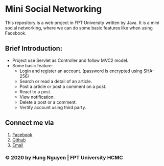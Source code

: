 # Mini Social Networking
This repository is a web project in FPT University written by Java.
It is a mini social networking, where we can do some basic features like when using Facebook.

## Brief Introduction:
 - Project use Servlet as Controller and follow MVC2 model.
 - Some basic feature:
 	- Login and register an account. (password is encrypted using SHA-256)
	- Search or read a detail of an article.
	- Post a article or post a comment on a post.
	- React to a post.
	- View notification.
	- Delete a post or a comment.
	- Vertify account using third party.
  
## Connect me via
1. [Facebook](https://www.facebook.com/profile.php?id=100010015451215)
2. [Github](https://github.com/HungNV7)
3. [Email](nghungg0811@gmail.com)

### © 2020 by Hung Nguyen | FPT University HCMC
